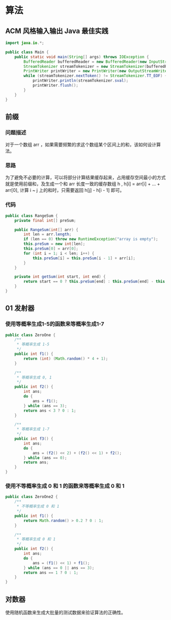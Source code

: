 # 算法

## ACM 风格输入输出 Java 最佳实践

```java
import java.io.*;

public class Main {
    public static void main(String[] args) throws IOException {
        BufferedReader bufferedReader = new BufferedReader(new InputStreamReader(System.in));
        StreamTokenizer streamTokenizer = new StreamTokenizer(bufferedReader);
        PrintWriter printWriter = new PrintWriter(new OutputStreamWriter(System.out));
        while (streamTokenizer.nextToken() != StreamTokenizer.TT_EOF) {
            printWriter.println(streamTokenizer.sval);
            printWriter.flush();
        }
    }
}
```

## 前缀

### 问题描述

对于一个数组 arr ，如果需要频繁的求这个数组某个区间上的和，该如何设计算法。

### 思路

为了避免不必要的计算，可以将部分计算结果缓存起来，占用缓存空间最小的方式就是使用前缀和，及生成一个和 arr 长度一致的缓存数组 h , h[i] = arr[i] + ... + arr[0], 计算 i ~ j 上的和时，只需要返回 h[j] - h[i - 1] 即可。

### 代码

```java
public class RangeSum {
    private final int[] preSum;

    public RangeSum(int[] arr) {
        int len = arr.length;
        if (len == 0) throw new RuntimeException("array is empty");
        this.preSum = new int[len];
        this.preSum[0] = arr[0];
        for (int i = 1; i < len; i++) {
            this.preSum[i] = this.preSum[i - 1] + arr[i];
        }
    }

    private int getSum(int start, int end) {
        return start == 0 ? this.preSum[end] : this.preSum[end] - this.preSum[start - 1];
    }
}
```

## 01 发射器

### 使用等概率生成1-5的函数来等概率生成1-7

```java
public class ZeroOne {
    /**
     * 等概率生成 1-5
     */
    public int f1() {
        return (int) (Math.random() * 4 + 1);
    }

    /**
     * 等概率生成 0, 1
     */
    public int f2() {
        int ans;
        do {
            ans = f1();
        } while (ans == 3);
        return ans < 3 ? 0 : 1;
    }

    /**
     * 等概率生成 1-7
     */
    public int f3() {
        int ans;
        do {
            ans = (f2() << 2) + (f2() << 1) + f2();
        } while (ans == 0);
        return ans;
    }
}
```

### 使用不等概率生成 0 和 1 的函数来等概率生成 0 和 1

```java
public class ZeroOne2 {
    /**
     * 不等概率生成 0 和 1
     */
    public int f1() {
        return Math.random() > 0.2 ? 0 : 1;
    }

    /**
     * 等概率生成 0 和 1
     */
    public int f2() {
        int ans;
        do {
            ans = (f1() << 1) + f1();
        } while (ans == 0 || ans == 3);
        return ans == 1 ? 0 : 1;
    }
}
```

## 对数器

使用随机函数来生成大批量的测试数据来验证算法的正确性。
